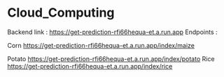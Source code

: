 # Cloud_Computing

Backend link : https://get-prediction-rfi66hequa-et.a.run.app
Endpoints :

Corn
https://get-prediction-rfi66hequa-et.a.run.app/index/maize
 
Potato
https://get-prediction-rfi66hequa-et.a.run.app/index/potato
Rice
https://get-prediction-rfi66hequa-et.a.run.app/index/rice
